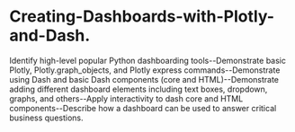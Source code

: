# Creating-Dashboards-with-Plotly-and-Dash.
Identify high-level popular Python dashboarding tools--Demonstrate basic Plotly, Plotly.graph_objects, and Plotly express commands--Demonstrate using Dash and basic Dash components (core and HTML)--Demonstrate adding different dashboard elements including text boxes, dropdown, graphs, and others--Apply interactivity to dash core and HTML components--Describe how a dashboard can be used to answer critical business questions.

